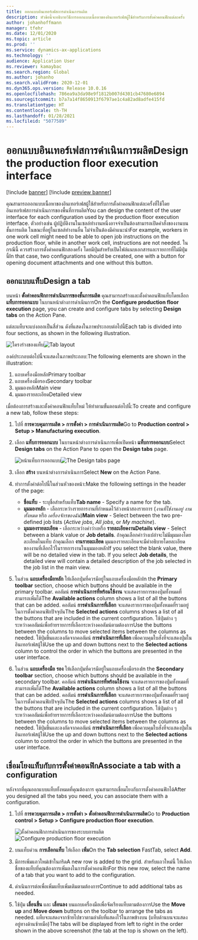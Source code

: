 ```yaml
---
title: ออกแบบอินเทอร์เฟสการดำเนินการผลิต
description: หัวข้อนี้จะอธิบายวิธีการออกแบบเนื้อหาของอินเทอร์เฟสผู้ใช้สำหรับการตั้งค่าคอนฟิกแต่ละครั้ง
author: johanhoffmann
manager: tfehr
ms.date: 12/01/2020
ms.topic: article
ms.prod: ''
ms.service: dynamics-ax-applications
ms.technology: ''
audience: Application User
ms.reviewer: kamaybac
ms.search.region: Global
ms.author: johanho
ms.search.validFrom: 2020-12-01
ms.dyn365.ops.version: Release 10.0.16
ms.openlocfilehash: 786ea9a3da98e9f1812b007d4301cb47680e6894
ms.sourcegitcommit: b7a7a14f8650913f6797ae1c4a82ad8adfe415fd
ms.translationtype: HT
ms.contentlocale: th-TH
ms.lasthandoff: 01/28/2021
ms.locfileid: "5077589"
---
```

# <a name="design-the-production-floor-execution-interface"></a><span data-ttu-id="e9ee9-103">ออกแบบอินเทอร์เฟสการดำเนินการผลิต</span><span class="sxs-lookup"><span data-stu-id="e9ee9-103">Design the production floor execution interface</span></span>

[!include [banner](../includes/banner.md)]
[!include [preview banner](../includes/preview-banner.md)]

<span data-ttu-id="e9ee9-104">คุณสามารถออกแบบเนื้อหาของอินเทอร์เฟสผู้ใช้สำหรับการตั้งค่าคอนฟิกแต่ละครั้งที่ใช้โดยอินเทอร์เฟสการดำเนินการของพื้นที่การผลิต</span><span class="sxs-lookup"><span data-stu-id="e9ee9-104">You can design the content of the user interface for each configuration used by the production floor execution interface.</span></span> <span data-ttu-id="e9ee9-105">ตัวอย่างเช่น ผู้ปฏิบัติงานในเซลล์ทำงานหนึ่งอาจจำเป็นต้องสามารถเปิดคำสั่งของงานบนชั้นการผลิต ในขณะที่อยู่ในเซลล์ทำงานอื่น ไม่จำเป็นต้องมีคำแนะนำ</span><span class="sxs-lookup"><span data-stu-id="e9ee9-105">For example, workers in one work cell might need to be able to open job instructions on the production floor, while in another work cell, instructions are not needed.</span></span> <span data-ttu-id="e9ee9-106">ในกรณีนี้ ควรสร้างการตั้งค่าคอนฟิกสองครั้ง โดยมีปุ่มสำหรับเปิดไฟล์แนบเอกสารและรายการที่ไม่มีปุ่มนี้</span><span class="sxs-lookup"><span data-stu-id="e9ee9-106">In that case, two configurations should be created, one with a button for opening document attachments and one without this button.</span></span>

## <a name="design-a-tab"></a><span data-ttu-id="e9ee9-107">ออกแบบแท็บ</span><span class="sxs-lookup"><span data-stu-id="e9ee9-107">Design a tab</span></span>

<span data-ttu-id="e9ee9-108">บนหน้า **ตั้งค่าคอนฟิกการดำเนินการของชั้นการผลิต** คุณสามารถสร้างและตั้งค่าคอนฟิกแท็บโดยเลือก **แท็บการออกแบบ** ในบานหน้าต่างการดำเนินการ</span><span class="sxs-lookup"><span data-stu-id="e9ee9-108">On the **Configure production floor execution** page, you can create and configure tabs by selecting **Design tabs** on the Action Pane.</span></span>

<span data-ttu-id="e9ee9-109">แต่ละแท็บจะแบ่งออกเป็นสี่ส่วน ดังที่แสดงในภาพประกอบต่อไปนี้</span><span class="sxs-lookup"><span data-stu-id="e9ee9-109">Each tab is divided into four sections, as shown in the following illustration.</span></span>

<span data-ttu-id="e9ee9-110">![โครงร่างของแท็บ](media/pfe-tab-layout.png "โครงร่างของแท็บ")</span><span class="sxs-lookup"><span data-stu-id="e9ee9-110">![Tab layout](media/pfe-tab-layout.png "Tab layout")</span></span>

<span data-ttu-id="e9ee9-111">องค์ประกอบต่อไปนี้จะแสดงในภาพประกอบ:</span><span class="sxs-lookup"><span data-stu-id="e9ee9-111">The following elements are shown in the illustration:</span></span>

1. <span data-ttu-id="e9ee9-112">แถบเครื่องมือหลัก</span><span class="sxs-lookup"><span data-stu-id="e9ee9-112">Primary toolbar</span></span>
1. <span data-ttu-id="e9ee9-113">แถบเครื่องมือรอง</span><span class="sxs-lookup"><span data-stu-id="e9ee9-113">Secondary toolbar</span></span>
1. <span data-ttu-id="e9ee9-114">มุมมองหลัก</span><span class="sxs-lookup"><span data-stu-id="e9ee9-114">Main view</span></span>
1. <span data-ttu-id="e9ee9-115">มุมมองรายละเอียด</span><span class="sxs-lookup"><span data-stu-id="e9ee9-115">Detailed view</span></span>

<span data-ttu-id="e9ee9-116">เมื่อต้องการสร้างและตั้งค่าคอนฟิกแท็บใหม่ ให้ทำตามขั้นตอนต่อไปนี้:</span><span class="sxs-lookup"><span data-stu-id="e9ee9-116">To create and configure a new tab, follow these steps:</span></span>

1. <span data-ttu-id="e9ee9-117">ไปที่ **การควบคุมการผลิต &gt; การตั้งค่า &gt; การดำเนินการผลิต**</span><span class="sxs-lookup"><span data-stu-id="e9ee9-117">Go to **Production control &gt; Setup &gt; Manufacturing execution**.</span></span>

1. <span data-ttu-id="e9ee9-118">เลือก **แท็บการออกแบบ** ในบานหน้าต่างการดำเนินการเพื่อเปิดหน้า **แท็บการออกแบบ**</span><span class="sxs-lookup"><span data-stu-id="e9ee9-118">Select **Design tabs** on the Action Pane to open the **Design tabs** page.</span></span>

    <span data-ttu-id="e9ee9-119">![หน้าแท็บการออกแบบ](media/pfe-design-tabs.png "หน้าแท็บการออกแบบ")</span><span class="sxs-lookup"><span data-stu-id="e9ee9-119">![The Design tabs page](media/pfe-design-tabs.png "The Design tabs page")</span></span>

1. <span data-ttu-id="e9ee9-120">เลือก **สร้าง** บนหน้าต่างการดำเนินการ</span><span class="sxs-lookup"><span data-stu-id="e9ee9-120">Select **New** on the Action Pane.</span></span>

1. <span data-ttu-id="e9ee9-121">ทำการตั้งค่าต่อไปนี้ในส่วนหัวของหน้า:</span><span class="sxs-lookup"><span data-stu-id="e9ee9-121">Make the following settings in the header of the page:</span></span>

    - <span data-ttu-id="e9ee9-122">**ชื่อแท็บ** - ระบุชื่อสำหรับแท็บ</span><span class="sxs-lookup"><span data-stu-id="e9ee9-122">**Tab name** - Specify a name for the tab.</span></span>
    - <span data-ttu-id="e9ee9-123">**มุมมองหลัก** - เลือกระหว่างรายการงานที่กำหนดไว้ล่วงหน้าสองรายการ (*งานที่ใช้งานอยู่* *งานทั้งหมด* หรือ *เครื่องจักรของฉัน*)</span><span class="sxs-lookup"><span data-stu-id="e9ee9-123">**Main view** - Select between the two pre-defined job lists (*Active jobs*, *All jobs*, or *My machine*).</span></span>
    - <span data-ttu-id="e9ee9-124">**มุมมองรายละเอียด** - เลือกระหว่างค่าว่างหรือ **รายละเอียดงาน**</span><span class="sxs-lookup"><span data-stu-id="e9ee9-124">**Details view** - Select between a blank value or **Job details**.</span></span> <span data-ttu-id="e9ee9-125">ถ้าคุณเลือกค่าว่างเปล่าจะไม่มีมุมมองโดยละเอียดในแท็บ ถ้าคุณเลือก **งานรายละเอียด** มุมมองรายละเอียดจะมีคำอธิบายโดยละเอียดของงานที่เลือกไว้ในรายการงานในมุมมองหลัก</span><span class="sxs-lookup"><span data-stu-id="e9ee9-125">If you select the blank value, there will be no detailed view in the tab. If you select **Job details**, the detailed view will contain a detailed description of the job selected in the job list in the main view.</span></span>

1. <span data-ttu-id="e9ee9-126">ในส่วน **แถบเครื่องมือหลัก** ให้เลือกปุ่มที่ควรมีอยู่ในแถบเครื่องมือหลัก</span><span class="sxs-lookup"><span data-stu-id="e9ee9-126">In the **Primary toolbar** section, choose which buttons should be available in the primary toolbar.</span></span> <span data-ttu-id="e9ee9-127">คอลัมน์ **การดำเนินการที่พร้อมใช้งาน** จะแสดงรายการของปุ่มทั้งหมดที่สามารถเพิ่มได้</span><span class="sxs-lookup"><span data-stu-id="e9ee9-127">The **Available actions** column shows a list of all the buttons that can be added.</span></span> <span data-ttu-id="e9ee9-128">คอลัมน์ **การดำเนินการที่เลือก** จะแสดงรายการของปุ่มทั้งหมดที่รวมอยู่ในการตั้งค่าคอนฟิกปัจจุบัน</span><span class="sxs-lookup"><span data-stu-id="e9ee9-128">The **Selected actions** columns shows a list of all the buttons that are included in the current configuration.</span></span> <span data-ttu-id="e9ee9-129">ใช้ปุ่มต่าง ๆ ระหว่างคอลัมน์เพื่อย้ายรายการที่เลือกระหว่างคอลัมน์ตามต้องการ</span><span class="sxs-lookup"><span data-stu-id="e9ee9-129">Use the buttons between the columns to move selected items between the columns as needed.</span></span> <span data-ttu-id="e9ee9-130">ใช้ปุ่มขึ้นและลงถัดจากคอลัมน์ **การดำเนินการที่เลือก** เพื่อควบคุมใบสั่งที่จะแสดงปุ่มในอินเทอร์เฟสผู้ใช้</span><span class="sxs-lookup"><span data-stu-id="e9ee9-130">Use the up and down buttons next to the **Selected actions** column to control the order in which the buttons are presented in the user interface.</span></span>

1. <span data-ttu-id="e9ee9-131">ในส่วน **แถบเครื่องมือ** **รอง** ให้เลือกปุ่มที่ควรมีอยู่ในแถบเครื่องมือรอง</span><span class="sxs-lookup"><span data-stu-id="e9ee9-131">In the **Secondary** **toolbar** section, choose which buttons should be available in the secondary toolbar.</span></span> <span data-ttu-id="e9ee9-132">คอลัมน์ **การดำเนินการที่พร้อมใช้งาน** จะแสดงรายการของปุ่มทั้งหมดที่สามารถเพิ่มได้</span><span class="sxs-lookup"><span data-stu-id="e9ee9-132">The **Available actions** column shows a list of all the buttons that can be added.</span></span> <span data-ttu-id="e9ee9-133">คอลัมน์ **การดำเนินการที่เลือก** จะแสดงรายการของปุ่มทั้งหมดที่รวมอยู่ในการตั้งค่าคอนฟิกปัจจุบัน</span><span class="sxs-lookup"><span data-stu-id="e9ee9-133">The **Selected actions** columns shows a list of all the buttons that are included in the current configuration.</span></span> <span data-ttu-id="e9ee9-134">ใช้ปุ่มต่าง ๆ ระหว่างคอลัมน์เพื่อย้ายรายการที่เลือกระหว่างคอลัมน์ตามต้องการ</span><span class="sxs-lookup"><span data-stu-id="e9ee9-134">Use the buttons between the columns to move selected items between the columns as needed.</span></span> <span data-ttu-id="e9ee9-135">ใช้ปุ่มขึ้นและลงถัดจากคอลัมน์ **การดำเนินการที่เลือก** เพื่อควบคุมใบสั่งที่จะแสดงปุ่มในอินเทอร์เฟสผู้ใช้</span><span class="sxs-lookup"><span data-stu-id="e9ee9-135">Use the up and down buttons next to the **Selected actions** column to control the order in which the buttons are presented in the user interface.</span></span>

## <a name="associate-a-tab-with-a-configuration"></a><span data-ttu-id="e9ee9-136">เชื่อมโยงแท็บกับการตั้งค่าคอนฟิก</span><span class="sxs-lookup"><span data-stu-id="e9ee9-136">Associate a tab with a configuration</span></span>

<span data-ttu-id="e9ee9-137">หลังจากที่คุณออกแบบแท็บทั้งหมดที่คุณต้องการ คุณสามารถเชื่อมโยงกับการตั้งค่าคอนฟิกได้</span><span class="sxs-lookup"><span data-stu-id="e9ee9-137">After you designed all the tabs you need, you can associate them with a configuration.</span></span>

1. <span data-ttu-id="e9ee9-138">ไปที่ **การควบคุมการผลิต &gt; การตั้งค่า &gt; ตั้งค่าคอนฟิกการดำเนินการผลิต**</span><span class="sxs-lookup"><span data-stu-id="e9ee9-138">Go to **Production control &gt; Setup &gt; Configure production floor execution**.</span></span>

    <span data-ttu-id="e9ee9-139">![ตั้งค่าคอนฟิกการดำเนินการของระบบการผลิต](media/pfe-config-prod-floor-execution.png "ตั้งค่าคอนฟิกการดำเนินการของระบบการผลิต")</span><span class="sxs-lookup"><span data-stu-id="e9ee9-139">![Configure production floor execution](media/pfe-config-prod-floor-execution.png "Configure production floor execution")</span></span>

1. <span data-ttu-id="e9ee9-140">บนแท็บด่วน **การเลือกแท็บ** ให้เลือก **เพิ่ม**</span><span class="sxs-lookup"><span data-stu-id="e9ee9-140">On the **Tab selection** FastTab, select **Add**.</span></span>

1. <span data-ttu-id="e9ee9-141">มีการเพิ่มแถวใหม่เข้าในกริด</span><span class="sxs-lookup"><span data-stu-id="e9ee9-141">A new row is added to the grid.</span></span> <span data-ttu-id="e9ee9-142">สำหรับแถวใหม่นี้ ให้เลือกชื่อของแท็บที่คุณต้องการเพิ่มลงในการตั้งค่าคอนฟิก</span><span class="sxs-lookup"><span data-stu-id="e9ee9-142">For this new row, select the name of a tab that you want to add to the configuration.</span></span>

1. <span data-ttu-id="e9ee9-143">ดำเนินการต่อเพื่อเพิ่มแท็บเพิ่มเติมตามต้องการ</span><span class="sxs-lookup"><span data-stu-id="e9ee9-143">Continue to add additional tabs as needed.</span></span>

1. <span data-ttu-id="e9ee9-144">ใช้ปุ่ม **เลื่อนขึ้น** และ **เลื่อนลง** บนแถบเครื่องมือเพื่อจัดเรียงแท็บตามต้องการ</span><span class="sxs-lookup"><span data-stu-id="e9ee9-144">Use the **Move up** and **Move down** buttons on the toolbar to arrange the tabs as needed.</span></span> <span data-ttu-id="e9ee9-145">แท็บจะแสดงจากซ้ายไปขวาตามลำดับที่แสดงไว้ในภาพข้างบน (แท็บด้านบนจะแสดงอยู่ทางด้านซ้ายมือ)</span><span class="sxs-lookup"><span data-stu-id="e9ee9-145">The tabs will be displayed from left to right in the order shown in the above screenshot (the tab at the top is shown on the left).</span></span>
